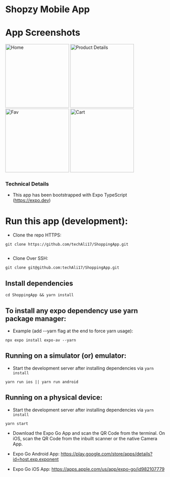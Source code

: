 # Shopzy Mobile App

# App Screenshots

<p align="left">
  <img src="https://github.com/zxcodes/Shopzy/assets/44538497/7e4fc143-b15c-4fc9-b29a-1148676045ed" width="200" alt="Home">
  <img src="https://github.com/zxcodes/Shopzy/assets/44538497/ecebae45-2d3e-4e21-bf77-341fb4bcb87a" width="200" alt="Product Details">
  <img src="https://github.com/zxcodes/Shopzy/assets/44538497/11204ca5-d990-4bd1-a5ec-38728239d797" width="200" alt="Fav">
  <img src="https://github.com/zxcodes/Shopzy/assets/44538497/93481a99-0bbc-4a26-a399-c2cd94bafea5" width="200" alt="Cart">
</p>

### Technical Details

- This app has been bootstrapped with Expo TypeScript (https://expo.dev)

# Run this app (development):

- Clone the repo HTTPS:

```
git clone https://github.com/techAli17/ShoppingApp.git


```

- Clone Over SSH:

```
git clone git@github.com:techAli17/ShoppingApp.git
```

## Install dependencies

```
cd ShoppingApp && yarn install
```

## To install any expo dependency use yarn package manager:

- Example (add --yarn flag at the end to force yarn usage):

```
npx expo install expo-av --yarn
```

## Running on a simulator (or) emulator:

- Start the development server after installing dependencies via `yarn install`

```
yarn run ios || yarn run android
```

## Running on a physical device:

- Start the development server after installing dependencies via `yarn install`

```
yarn start
```

- Download the Expo Go App and scan the QR Code from the terminal. On iOS, scan the QR Code from the inbuilt scanner or the native Camera App.

- Expo Go Android App: https://play.google.com/store/apps/details?id=host.exp.exponent

- Expo Go iOS App: https://apps.apple.com/us/app/expo-go/id982107779
